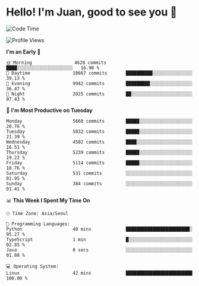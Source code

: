 # Hello! I'm Juan, good to see you 👋

<!--
**Y-k-Y/Y-k-Y** is a ✨ _special_ ✨ repository because its `README.md` (this file) appears on your GitHub profile.

Here are some ideas to get you started:

- 🔭 I’m currently working on ...
- 🌱 I’m currently learning ...
- 👯 I’m looking to collaborate on ...
- 🤔 I’m looking for help with ...
- 💬 Ask me about ...
- 📫 How to reach me: ...
- 😄 Pronouns: ...
- ⚡ Fun fact: ...
-->
<!--
![Profile views](https://gpvc.arturio.dev/Y-k-Y)

[![Omid Nikrah StackOverflow](https://github-readme-stackoverflow.vercel.app/?userID=9517076)](https://stackoverflow.com/users/9517076/i-have-10-fingers)
-->

<!--START_SECTION:waka-->
![Code Time](http://img.shields.io/badge/Code%20Time-1%2C815%20hrs%2031%20mins-blue)

![Profile Views](http://img.shields.io/badge/Profile%20Views-0-blue)

**I'm an Early 🐤** 

```text
🌞 Morning                4628 commits        ████░░░░░░░░░░░░░░░░░░░░░   16.98 % 
🌆 Daytime                10667 commits       ██████████░░░░░░░░░░░░░░░   39.13 % 
🌃 Evening                9942 commits        █████████░░░░░░░░░░░░░░░░   36.47 % 
🌙 Night                  2025 commits        ██░░░░░░░░░░░░░░░░░░░░░░░   07.43 % 
```
📅 **I'm Most Productive on Tuesday** 

```text
Monday                   5660 commits        █████░░░░░░░░░░░░░░░░░░░░   20.76 % 
Tuesday                  5832 commits        █████░░░░░░░░░░░░░░░░░░░░   21.39 % 
Wednesday                4502 commits        ████░░░░░░░░░░░░░░░░░░░░░   16.51 % 
Thursday                 5239 commits        █████░░░░░░░░░░░░░░░░░░░░   19.22 % 
Friday                   5114 commits        █████░░░░░░░░░░░░░░░░░░░░   18.76 % 
Saturday                 531 commits         ░░░░░░░░░░░░░░░░░░░░░░░░░   01.95 % 
Sunday                   384 commits         ░░░░░░░░░░░░░░░░░░░░░░░░░   01.41 % 
```


📊 **This Week I Spent My Time On** 

```text
🕑︎ Time Zone: Asia/Seoul

💬 Programming Languages: 
Python                   40 mins             ████████████████████████░   95.27 % 
TypeScript               1 min               █░░░░░░░░░░░░░░░░░░░░░░░░   02.85 % 
Java                     0 secs              ░░░░░░░░░░░░░░░░░░░░░░░░░   01.88 % 

💻 Operating System: 
Linux                    42 mins             █████████████████████████   100.00 % 
```


<!--END_SECTION:waka-->
